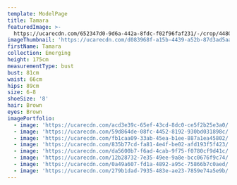 ```yaml
---
template: ModelPage
title: Tamara
featuredImage: >-
  https://ucarecdn.com/652347d0-9d6a-442a-8fdc-f02f96faf231/-/crop/4480x2875/0,0/-/preview/
imageThumbnail: 'https://ucarecdn.com/d083968f-a15b-4439-a52b-87d3ad5aa3b6/'
firstName: Tamara
collection: Emerging
height: 175cm
measurementType: bust
bust: 81cm
waist: 66cm
hips: 89cm
size: 6-8
shoeSize: '8'
hair: Brown
eyes: Brown
imagePortfolio:
  - image: 'https://ucarecdn.com/acd3e39c-65ef-43cd-8dc0-ce5f2b25e3a0/'
  - image: 'https://ucarecdn.com/59d864de-08fc-4452-8192-930bd031898c/'
  - image: 'https://ucarecdn.com/fb1caa09-33ab-45ea-b1ee-887a1ea45802/'
  - image: 'https://ucarecdn.com/835b77cd-fa81-4e4f-be02-afd193f5f423/'
  - image: 'https://ucarecdn.com/da5600b7-f6ad-4cab-9f75-f0780cf9d41c/'
  - image: 'https://ucarecdn.com/12b28732-7e35-49ee-9a8e-bcc0676f9c74/'
  - image: 'https://ucarecdn.com/0a49a607-fd1a-4892-a95c-75866b7c0aed/'
  - image: 'https://ucarecdn.com/279b1dad-7935-483e-ae23-7859e74a5e9b/'
---
```


